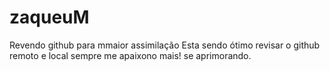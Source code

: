 # zaqueuM
 Revendo github para mmaior assimilação
 Esta sendo ótimo revisar o github remoto e local sempre me apaixono mais! se aprimorando.
